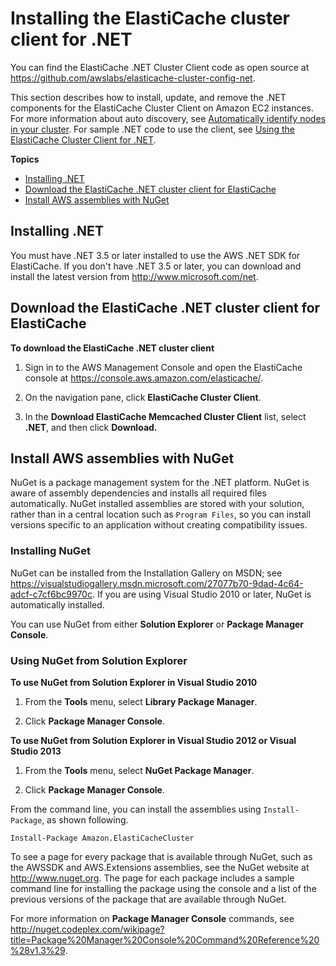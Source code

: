 # Installing the ElastiCache cluster client for \.NET<a name="Appendix.DotNETAutoDiscoverySetup"></a>

You can find the ElastiCache \.NET Cluster Client code as open source at [https://github\.com/awslabs/elasticache\-cluster\-config\-net](https://github.com/awslabs/elasticache-cluster-config-net)\.

This section describes how to install, update, and remove the \.NET components for the ElastiCache Cluster Client on Amazon EC2 instances\. For more information about auto discovery, see [Automatically identify nodes in your cluster](AutoDiscovery.md)\. For sample \.NET code to use the client, see [Using the ElastiCache Cluster Client for \.NET](AutoDiscovery.Using.ModifyApp.DotNET.md)\.

**Topics**
+ [Installing \.NET](#Appendix.DotNETAutoDiscoverySetup.DotNET)
+ [Download the ElastiCache \.NET cluster client for ElastiCache](#Appendix.DotNETAutoDiscoverySetup.Downloading)
+ [Install AWS assemblies with NuGet](#Appendix.DotNETAutoDiscoverySetup.Installing)

## Installing \.NET<a name="Appendix.DotNETAutoDiscoverySetup.DotNET"></a>

You must have \.NET 3\.5 or later installed to use the AWS \.NET SDK for ElastiCache\. If you don't have \.NET 3\.5 or later, you can download and install the latest version from [http://www\.microsoft\.com/net](http://www.microsoft.com/net)\.

## Download the ElastiCache \.NET cluster client for ElastiCache<a name="Appendix.DotNETAutoDiscoverySetup.Downloading"></a>

**To download the ElastiCache \.NET cluster client**

1. Sign in to the AWS Management Console and open the ElastiCache console at [ https://console\.aws\.amazon\.com/elasticache/](https://console.aws.amazon.com/elasticache/)\.

1. On the navigation pane, click **ElastiCache Cluster Client**\.

1. In the **Download ElastiCache Memcached Cluster Client** list, select **\.NET**, and then click **Download\.**

## Install AWS assemblies with NuGet<a name="Appendix.DotNETAutoDiscoverySetup.Installing"></a>

NuGet is a package management system for the \.NET platform\. NuGet is aware of assembly dependencies and installs all required files automatically\. NuGet installed assemblies are stored with your solution, rather than in a central location such as `Program Files`, so you can install versions specific to an application without creating compatibility issues\.

### Installing NuGet<a name="Appendix.DotNETAutoDiscoverySetup.Installing.NuGet"></a>

NuGet can be installed from the Installation Gallery on MSDN; see [https://visualstudiogallery\.msdn\.microsoft\.com/27077b70\-9dad\-4c64\-adcf\-c7cf6bc9970c](https://visualstudiogallery.msdn.microsoft.com/27077b70-9dad-4c64-adcf-c7cf6bc9970c)\. If you are using Visual Studio 2010 or later, NuGet is automatically installed\.

You can use NuGet from either **Solution Explorer** or **Package Manager Console**\.

### Using NuGet from Solution Explorer<a name="Appendix.DotNETAutoDiscoverySetup.NuGet.SolutionExplorer"></a>

**To use NuGet from Solution Explorer in Visual Studio 2010**

1. From the **Tools** menu, select **Library Package Manager**\.

1. Click **Package Manager Console**\.

**To use NuGet from Solution Explorer in Visual Studio 2012 or Visual Studio 2013**

1. From the **Tools** menu, select **NuGet Package Manager**\.

1. Click **Package Manager Console**\.

From the command line, you can install the assemblies using `Install-Package`, as shown following\.

```
Install-Package Amazon.ElastiCacheCluster
```

To see a page for every package that is available through NuGet, such as the AWSSDK and AWS\.Extensions assemblies, see the NuGet website at [http://www\.nuget\.org](http://www.nuget.org)\. The page for each package includes a sample command line for installing the package using the console and a list of the previous versions of the package that are available through NuGet\.

For more information on **Package Manager Console** commands, see [http://nuget\.codeplex\.com/wikipage?title=Package%20Manager%20Console%20Command%20Reference%20%28v1\.3%29](http://nuget.codeplex.com/wikipage?title=Package%20Manager%20Console%20Command%20Reference%20%28v1.3%29)\.